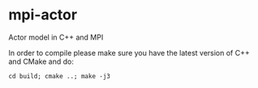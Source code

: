 mpi-actor
=========

Actor model in C++ and MPI

In order to compile please make sure you have the latest version of C++ and CMake and do:

    cd build; cmake ..; make -j3


